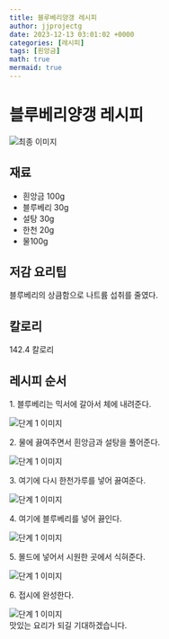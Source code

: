 ```yaml
---
title: 블루베리양갱 레시피
author: jjprojectg
date: 2023-12-13 03:01:02 +0000
categories: [레시피]
tags: [흰앙금]
math: true
mermaid: true
---
```

<meta name="og:type" content="website"/>
<meta charset="UTF-8"/>
<div class="header">
  <h1>블루베리양갱 레시피</h1>
</div>

<div class="container my-4">
  <div class="row">
    <div class="col-12 col-md-6">
      <div class="recipe-image">
        <img src="http://www.foodsafetykorea.go.kr/uploadimg/cook/10_00365_2.png" class="step-image" alt="최종 이미지"/>
      </div>
    </div>
    <div class="col-12 col-md-6">
      <div class="ingredients">
        <h2>재료</h2>
        <ul class="card">
          <li> 흰앙금 100g </li>
          <li>  블루베리 30g </li>
          <li>  설탕 30g </li>
          <li>  한천 20g </li>
          <li>  물100g </li>
</ul>
      </div>
    </div>
    <div class="col-12 col-md-6">
      <div class="ingredients">
        <h2>저감 요리팁</h2>
        <div class="card"> 
          <p>
            블루베리의 상큼함으로 나트륨 섭취를 줄였다.
          </p>
        </div>
      </div>
      <div class="ingredients">
        <h2>칼로리</h2>
        <div class="card"> 
          <p>
            142.4 칼로리
          </p>
        </div>
      </div>
    </div>
  </div>

  <h2 class="my-4">레시피 순서</h2>
  <div class="card recipe-card">
    <div class="card-body recipe-step">
      <p class="card-text step-description">1. 블루베리는 믹서에 갈아서 체에 내려준다.</p>
      <img src="http://www.foodsafetykorea.go.kr/uploadimg/cook/20_00365_01.png" alt="단계 1 이미지" class="step-image"/>
    </div>
  </div>
  <div class="card recipe-card">
    <div class="card-body recipe-step">
      <p class="card-text step-description">2. 물에 끓여주면서 흰앙금과 설탕을 풀어준다.</p>
      <img src="http://www.foodsafetykorea.go.kr/uploadimg/cook/20_00365_02.png" alt="단계 1 이미지" class="step-image"/>
    </div>
  </div>
  <div class="card recipe-card">
    <div class="card-body recipe-step">
      <p class="card-text step-description">3. 여기에 다시 한천가루를 넣어 끓여준다.</p>
      <img src="http://www.foodsafetykorea.go.kr/uploadimg/cook/20_00365_03.png" alt="단계 1 이미지" class="step-image"/>
    </div>
  </div>
  <div class="card recipe-card">
    <div class="card-body recipe-step">
      <p class="card-text step-description">4. 여기에 블루베리를 넣어 끓인다.</p>
      <img src="http://www.foodsafetykorea.go.kr/uploadimg/cook/20_00365_04.png" alt="단계 1 이미지" class="step-image"/>
    </div>
  </div>
  <div class="card recipe-card">
    <div class="card-body recipe-step">
      <p class="card-text step-description">5. 몰드에 넣어서 시원한 곳에서 식혀준다.</p>
      <img src="http://www.foodsafetykorea.go.kr/uploadimg/cook/20_00365_05.png" alt="단계 1 이미지" class="step-image"/>
    </div>
  </div>
  <div class="card recipe-card">
    <div class="card-body recipe-step">
      <p class="card-text step-description">6. 접시에 완성한다.</p>
      <img src="http://www.foodsafetykorea.go.kr/uploadimg/cook/20_00365_06.png" alt="단계 1 이미지" class="step-image"/>
    </div>
  </div>

</div>
맛있는 요리가 되길 기대하겠습니다.
